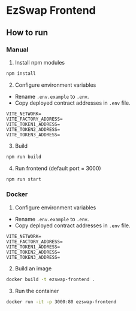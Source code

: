 # EzSwap Frontend

## How to run

### Manual
 
 1. Install npm modules
```bash
npm install
```

2. Configure environment variables
- Rename `.env.example` to `.env`.
- Copy deployed contract addresses in `.env` file.

```text
VITE_NETWORK=
VITE_FACTORY_ADDRESS=
VITE_TOKEN1_ADDRESS=
VITE_TOKEN2_ADDRESS=
VITE_TOKEN3_ADDRESS=
```

3. Build
```bash
npm run build
```

4. Run frontend (default port = 3000)
```bash
npm run start
```

### Docker
1. Configure environment variables
- Rename `.env.example` to `.env`.
- Copy deployed contract addresses in `.env` file.

```text
VITE_NETWORK=
VITE_FACTORY_ADDRESS=
VITE_TOKEN1_ADDRESS=
VITE_TOKEN2_ADDRESS=
VITE_TOKEN3_ADDRESS=
```

2. Build an image
```bash
docker build -t ezswap-frontend .
```

3. Run the container
```bash
docker run -it -p 3000:80 ezswap-frontend
```

